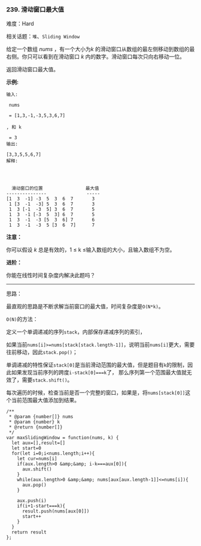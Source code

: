 ### 239. 滑动窗口最大值

难度：Hard

相关话题：`堆`、`Sliding Window`

给定一个数组 *nums* ，有一个大小为*k* 的滑动窗口从数组的最左侧移动到数组的最右侧。你只可以看到在滑动窗口 *k*  内的数字。滑动窗口每次只向右移动一位。



返回滑动窗口最大值。



**示例:** 



```
输入:

 nums

 = [1,3,-1,-3,5,3,6,7]

, 和 k

 = 3
输出:

[3,3,5,5,6,7] 
解释:




  滑动窗口的位置                最大值
---------------               -----
[1  3  -1] -3  5  3  6  7       3
 1 [3  -1  -3] 5  3  6  7       3
 1  3 [-1  -3  5] 3  6  7       5
 1  3  -1 [-3  5  3] 6  7       5
 1  3  -1  -3 [5  3  6] 7       6
 1  3  -1  -3  5 [3  6  7]      7
```


**注意：** 



你可以假设 *k* 总是有效的，1 &le; k &le;输入数组的大小，且输入数组不为空。



**进阶：** 



你能在线性时间复杂度内解决此题吗？




-----

思路：

最直观的思路是不断求解当前窗口的最大值，时间复杂度是`O(N*k)`。

`O(N)`的方法：

定义一个单调递减的序列`stack`，内部保存递减序列的索引，

如果当前`nums[i]>=nums[stack[stack.length-1]]`，说明当前`nums[i]`更大，需要往前移动，因此`stack.pop()`；

单调递减的特性保证`stack[0]`是当前滑动范围的最大值，但是题目有`k`的限制，因此如果发现当前序列的跨度`i-stack[0]===k`了，
那么序列第一个范围最大值就无效了，需要`stack.shift()`。

每次遍历的时候，检查当前是否一个完整的窗口，如果是，将`nums[stack[0]]`这个当前范围最大值添加到结果。
```
/**
 * @param {number[]} nums
 * @param {number} k
 * @return {number[]}
 */
var maxSlidingWindow = function(nums, k) {
  let aux=[],result=[]
  let start=0
  for(let i=0;i<nums.length;i++){
    let cur=nums[i]
    if(aux.length>0 &amp;&amp; i-k===aux[0]){
      aux.shift()
    }
    while(aux.length>0 &amp;&amp; nums[aux[aux.length-1]]<=nums[i]){
      aux.pop()
    }

    aux.push(i)
    if(i+1-start===k){
      result.push(nums[aux[0]])
      start++
    }
  }
  return result
};
```

